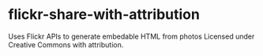 flickr-share-with-attribution
=============================

Uses Flickr APIs to generate embedable HTML from photos Licensed under Creative Commons with attribution.

